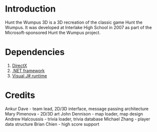 Introduction
============
Hunt the Wumpus 3D is a 3D recreation of the classic game Hunt the Wumpus. It was developed at Interlake High School in 2007 as part of the Microsoft-sponsored Hunt the Wumpus project.

Dependencies
============
1. [DirectX](http://www.microsoft.com/downloads/details.aspx?FamilyID=d2e2cae1-6aef-4a40-bd00-f0fb2a71e99f&displaylang=en)
2. [.NET framework](http://www.microsoft.com/downloads/details.aspx?FamilyID=0856EACB-4362-4B0D-8EDD-AAB15C5E04F5&displaylang=en)
3. [Visual J# runtime](http://www.microsoft.com/downloads/details.aspx?familyid=E9D87F37-2ADC-4C32-95B3-B5E3A21BAB2C&displaylang=en)

Credits
=======
Ankur Dave - team lead, 2D/3D interface, message passing architecture
Mary Pimenova - 2D/3D art
John Dennison - map loader, map design
Andrew Halcoussis - trivia loader, trivia database
Michael Zhang - player data structure
Brian Chien - high score support
